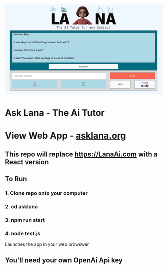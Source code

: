 <img src="https://github.com/Clark-Whitehead/asklana/blob/main/lana_ai_tutor.png?raw=true" width="800" alt="sample_output">

# Ask Lana - The Ai Tutor

# View Web App - <a href="https://asklana-e5m27.ondigitalocean.app">asklana.org</a>

## This repo will replace https://LanaAi.com with a React version

## To Run

### 1. Clone repo onto your computer

### 2. cd asklana

### 3. npm run start

### 4. node test.js

Launches the app in your web browswer

## You'll need your own OpenAi Api key
